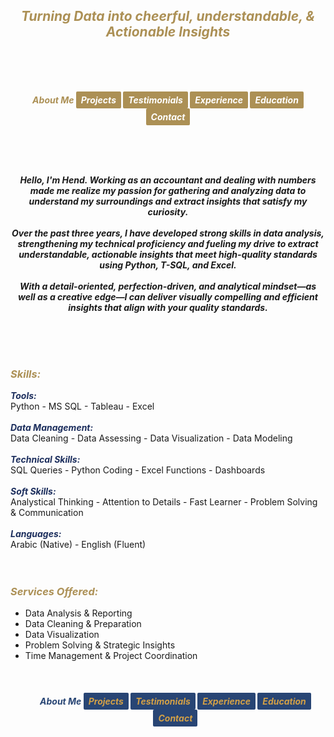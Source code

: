## ***<center><span style="color:#ac9055">Turning Data into cheerful, understandable, & Actionable Insights</span></center>***
<br><br><br>
<strong><em><center>
<span style="color:#ac9055"> About Me </span>
<a href="https://hend-a-ghafour.github.io/Projects" style="display:inline-block; padding:5px 8px; color:white; background-color:#ac9055; text-align:center; text-decoration:none; border-radius:2px;">Projects</a>
<a href="https://hend-a-ghafour.github.io/Testimonials" style="display:inline-block; padding:5px 8px; color:white; background-color:#ac9055; text-align:center; text-decoration:none; border-radius:2px;"> Testimonials </a>
<a href="https://hend-a-ghafour.github.io/Experience" style="display:inline-block; padding:5px 8px; color:white; background-color:#ac9055; text-align:center; text-decoration:none; border-radius:2px;"> Experience </a>
<a href="https://hend-a-ghafour.github.io/Certifications" style="display:inline-block; padding:5px 8px; color:white; background-color:#ac9055; text-align:center; text-decoration:none; border-radius:2px;"> Education </a>
<a href="https://hend-a-ghafour.github.io/Contact" style="display:inline-block; padding:5px 8px; color:white; background-color:#ac9055; text-align:center; text-decoration:none; border-radius:2px;"> Contact </a>
</center></em></strong>
<br><br><br>
<p>
<strong><em><center>Hello, I'm Hend. Working as an accountant and dealing with numbers made me realize my passion for gathering and analyzing data to understand my surroundings and extract insights that satisfy my curiosity. <br><br> Over the past three years, I have developed strong skills in data analysis, strengthening my technical proficiency and fueling my drive to extract understandable, actionable insights that meet high-quality standards using Python, T-SQL, and Excel. <br><br> With a detail-oriented, perfection-driven, and analytical mindset—as well as a creative edge—I can deliver visually compelling and efficient insights that align with your quality standards.</center></em></strong>
</p>
<br> <br> <br> 

### ***<span style="color:#ac9055"> Skills: </span>***
***<span style="color:#1c2e5d"> Tools: </span>***<br>   Python - MS SQL - Tableau - Excel <br> <br> 
***<span style="color:#1c2e5d"> Data Management: </span>***<br>   Data Cleaning - Data Assessing - Data Visualization - Data Modeling <br> <br> 
***<span style="color:#1c2e5d">  Technical Skills: </span>***<br>   SQL Queries - Python Coding - Excel Functions - Dashboards <br> <br> 
***<span style="color:#1c2e5d"> Soft Skills: </span>***<br>   Analystical Thinking - Attention to Details -  Fast Learner - Problem Solving & Communication <br> <br> 
***<span style="color:#1c2e5d"> Languages: </span>***<br>   Arabic (Native) - English (Fluent) <br> <br> <br> 

### ***<span style="color:#ac9055"> Services Offered: </span>***
- Data Analysis & Reporting
- Data Cleaning & Preparation
- Data Visualization
- Problem Solving & Strategic Insights
- Time Management & Project Coordination
<br><br><br><br>
<strong><em><center>
<span style="color:#284574"> About Me </span>
<a href="https://hend-a-ghafour.github.io/Projects" style="display:inline-block; padding:5px 8px; color:#d2a047; background-color:#284574; text-align:center; text-decoration:none; border-radius:2px;">Projects</a>
<a href="https://hend-a-ghafour.github.io/Testimonials" style="display:inline-block; padding:5px 8px; color:#d2a047; background-color:#284574; text-align:center; text-decoration:none; border-radius:2px;"> Testimonials </a>
<a href="https://hend-a-ghafour.github.io/Experience" style="display:inline-block; padding:5px 8px; color:#d2a047; background-color:#284574; text-align:center; text-decoration:none; border-radius:2px;"> Experience </a>
<a href="https://hend-a-ghafour.github.io/Certifications" style="display:inline-block; padding:5px 8px; color:#d2a047; background-color:#284574; text-align:center; text-decoration:none; border-radius:2px;"> Education </a>
<a href="https://hend-a-ghafour.github.io/Contact" style="display:inline-block; padding:5px 8px; color:#d2a047; background-color:#284574; text-align:center; text-decoration:none; border-radius:2px;"> Contact </a>
</center></em></strong>
